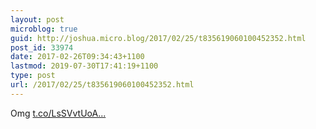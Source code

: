 ```yaml
---
layout: post
microblog: true
guid: http://joshua.micro.blog/2017/02/25/t835619060100452352.html
post_id: 33974
date: 2017-02-26T09:34:43+1100
lastmod: 2019-07-30T17:41:19+1100
type: post
url: /2017/02/25/t835619060100452352.html
---
```

Omg [t.co/LsSVvtUoA...](https://t.co/LsSVvtUoAO)
